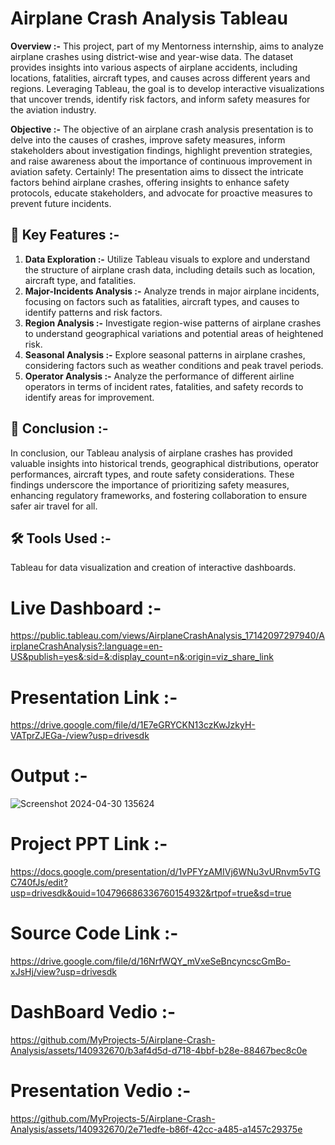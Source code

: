 # Airplane Crash Analysis Tableau 

**Overview :-**
This project, part of my Mentorness internship, aims to analyze airplane crashes using district-wise and year-wise data. The dataset provides insights into various aspects of airplane accidents, including locations, fatalities, aircraft types, and causes across different years and regions. Leveraging Tableau, the goal is to develop interactive visualizations that uncover trends, identify risk factors, and inform safety measures for the aviation industry.

**Objective :-**
The objective of an airplane crash analysis presentation is to delve into the causes of crashes, improve safety measures, inform stakeholders about investigation findings, highlight prevention strategies, and raise awareness about the importance of continuous improvement in aviation safety.
Certainly! The presentation aims to dissect the intricate factors behind airplane crashes, offering insights to enhance safety protocols, educate stakeholders, and advocate for proactive measures to prevent future incidents.


## 📌 Key Features :-
1. **Data Exploration :-** Utilize Tableau visuals to explore and understand the structure of airplane crash data, including details such as location, aircraft type, and fatalities.
2. **Major-Incidents Analysis :-** Analyze trends in major airplane incidents, focusing on factors such as fatalities, aircraft types, and causes to identify patterns and risk factors.
3. **Region Analysis :-** Investigate region-wise patterns of airplane crashes to understand geographical variations and potential areas of heightened risk.
4. **Seasonal Analysis :-** Explore seasonal patterns in airplane crashes, considering factors such as weather conditions and peak travel periods.
5. **Operator Analysis :-** Analyze the performance of different airline operators in terms of incident rates, fatalities, and safety records to identify areas for improvement.

## 📌 Conclusion :-
In conclusion, our Tableau analysis of airplane crashes has provided valuable insights into historical trends, geographical distributions, operator performances, aircraft types, and route safety considerations. These findings underscore the importance of prioritizing safety measures, enhancing regulatory frameworks, and fostering collaboration to ensure safer air travel for all.

## 🛠️ Tools Used :-
Tableau for data visualization and creation of interactive dashboards.

# Live Dashboard :-
https://public.tableau.com/views/AirplaneCrashAnalysis_17142097297940/AirplaneCrashAnalysis?:language=en-US&publish=yes&:sid=&:display_count=n&:origin=viz_share_link

# Presentation Link :-
https://drive.google.com/file/d/1E7eGRYCKN13czKwJzkyH-VATprZJEGa-/view?usp=drivesdk

# Output :-
![Screenshot 2024-04-30 135624](https://github.com/MyProjects-5/Airplane-Crash-Analysis/assets/140932670/ac5bd685-5d6b-430a-b4fc-4067c67fa1e3)

# Project PPT Link :-
https://docs.google.com/presentation/d/1vPFYzAMIVj6WNu3vURnvm5vTGC740fJs/edit?usp=drivesdk&ouid=104796686336760154932&rtpof=true&sd=true 

# Source Code Link :-
https://drive.google.com/file/d/16NrfWQY_mVxeSeBncyncscGmBo-xJsHj/view?usp=drivesdk

# DashBoard Vedio :-
https://github.com/MyProjects-5/Airplane-Crash-Analysis/assets/140932670/b3af4d5d-d718-4bbf-b28e-88467bec8c0e

# Presentation Vedio :-
https://github.com/MyProjects-5/Airplane-Crash-Analysis/assets/140932670/2e71edfe-b86f-42cc-a485-a1457c29375e



